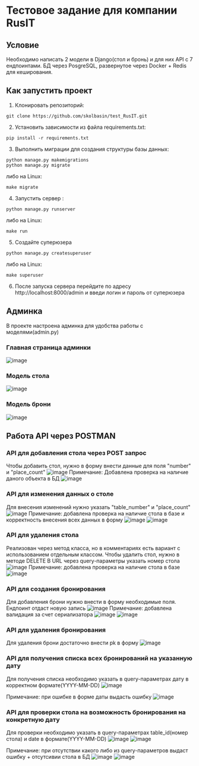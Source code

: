 # Тестовое задание для компании RusIT

## Условие
Необходимо написать 2 модели в Django(стол и бронь) и для них API с 7 ендпоинтами. БД через PosgreSQL, развернутое через Docker + Redis для кеширования.

## Как запустить проект
1. Клонировать репозиторий:
```
git clone https://github.com/skolbasin/test_RusIT.git
```
2. Установить зависимости из файла requirements.txt:
```
pip install -r requirements.txt
```
3. Выполнить миграции для создания структуры базы данных:
```
python manage.py makemigrations
python manage.py migrate
```
либо на Linux:
```
make migrate
```

4. Запустить сервер :
```
python manage.py runserver
```
либо на Linux:
```
make run
```
5. Создайте суперюзера
```
python manage.py createsuperuser
```
либо на Linux:
```
make superuser
```
6. После запуска сервера перейдите по адресу http://localhost:8000/admin и введи логин и пароль от суперюзера
## Админка
В проекте настроена админка для удобства работы с моделями(admin.py)

### Главная страница админки
![image](https://github.com/skolbasin/test_RusIT/assets/111511890/2b8b0ba8-1fdb-45fa-be9b-81e395b58bc5)
### Модель стола 
![image](https://github.com/skolbasin/test_RusIT/assets/111511890/4fb8e8e7-b4ec-4dec-b5f4-8df50f829efd)
### Модель брони 
![image](https://github.com/skolbasin/test_RusIT/assets/111511890/1382a81e-23fe-4b4a-bdfa-9b5443981644)

## Работа API через POSTMAN

### API для добавления стола через POST запрос
Чтобы добавить стол, нужно в форму внести данные для поля "number" и "place_count"
![image](https://github.com/skolbasin/test_RusIT/assets/111511890/f93f58db-9b5a-4e65-92e3-2b9b20266470)
Примечание: Добавлена проверка на наличие даного объекта в БД
![image](https://github.com/skolbasin/test_RusIT/assets/111511890/54b4567b-0575-47ed-938d-862e976962f2)

### API для изменения данных о столе
Для внесения изменений нужно указать "table_number" и "place_count"
![image](https://github.com/skolbasin/test_RusIT/assets/111511890/d8316640-9050-487d-87d9-ac6398f2cb50)
Примечание: добавлена проверка на наличие стола в базе и корректность внесения всех данных в форму
![image](https://github.com/skolbasin/test_RusIT/assets/111511890/c137c814-e725-4b16-8753-215453d090ff)
![image](https://github.com/skolbasin/test_RusIT/assets/111511890/a656e836-d774-4b5a-9728-0606fa4a4686)

### API для удаления стола
Реализован через метод класса, но в комментариях есть вариант с использованием отдельным классом. 
Чтобы удалить стол, нужно в методе DELETE В URL через query-параметры указать номер стола 
![image](https://github.com/skolbasin/test_RusIT/assets/111511890/0023fe1d-9a3b-45c2-948a-c8455e1f70ce)
Примечание: добавлена проверка на наличие стола в базе
![image](https://github.com/skolbasin/test_RusIT/assets/111511890/ecc24bfc-bc1f-4597-93c3-112387cb9d05)

### API для создания бронирования
Для добавления брони нужно внести в форму необходимые поля. Ендпоинт отдаст новую запись
![image](https://github.com/skolbasin/test_RusIT/assets/111511890/8bfeb48e-4463-443c-abea-bbf1342052df)
Примечание: добавлена валидация за счет сериализатора
![image](https://github.com/skolbasin/test_RusIT/assets/111511890/f7f16dca-9e61-4fa6-9ee0-6a46e4d2329e)
![image](https://github.com/skolbasin/test_RusIT/assets/111511890/100045d1-9a37-431e-80f8-9026b45c4ec8)

### API для удаления бронирования
Для удаления брони достаточно внести pk в форму
![image](https://github.com/skolbasin/test_RusIT/assets/111511890/9a2af540-ef3f-42ec-a1c2-63b058245cf7)

### API для получения списка всех бронирований на указанную дату
Для получения списка необходимо указать в query-параметрах дату в корректном формате(YYYY-MM-DD)
![image](https://github.com/skolbasin/test_RusIT/assets/111511890/54858592-faab-439e-b78e-944b60a31294)

Примечание: при ошибке в форме даты выдасть ошибку 
![image](https://github.com/skolbasin/test_RusIT/assets/111511890/9538eed0-e3d0-4fd2-acc4-79a376bca90c)

### API для проверки стола на возможность бронирования на конкретную дату
Для проверки необходимо указать в query-параметрах table_id(номер стола) и date в формате(YYYY-MM-DD)
![image](https://github.com/skolbasin/test_RusIT/assets/111511890/1bd4cc0c-c851-4824-a448-68f1ca813775)
![image](https://github.com/skolbasin/test_RusIT/assets/111511890/f2d8312d-0176-49cd-b321-c65ca05e34f0)

Примечание: при отсутствии какого либо из query-параметров выдаст ошибку + отсутсивии стола в БД
![image](https://github.com/skolbasin/test_RusIT/assets/111511890/8546eec2-67d5-48d3-8d66-a9822fce8e50)
![image](https://github.com/skolbasin/test_RusIT/assets/111511890/82530ede-7ba2-4e02-9119-b4c081793e08)


